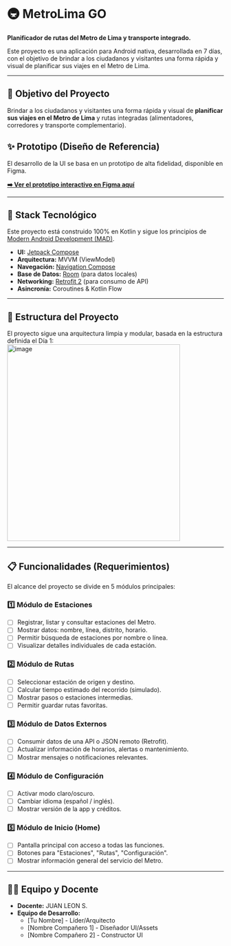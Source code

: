 # 🚇 MetroLima GO

**Planificador de rutas del Metro de Lima y transporte integrado.**

Este proyecto es una aplicación para Android nativa, desarrollada en 7 días, con el objetivo de brindar a los ciudadanos y visitantes una forma rápida y visual de planificar sus viajes en el Metro de Lima.

---

## 🎯 Objetivo del Proyecto

Brindar a los ciudadanos y visitantes una forma rápida y visual de **planificar sus viajes en el Metro de Lima** y rutas integradas (alimentadores, corredores y transporte complementario).

## ✨ Prototipo (Diseño de Referencia)

El desarrollo de la UI se basa en un prototipo de alta fidelidad, disponible en Figma.

**[➡️ Ver el prototipo interactivo en Figma aquí](https://www.figma.com/make/XvgVWkEB3NT0I4RmlToEsc/MetroLima-GO-App-Design?node-id=0-4&t=qVmSMh7lhdh5iBws-1)**

---

## 🚀 Stack Tecnológico

Este proyecto está construido 100% en Kotlin y sigue los principios de [Modern Android Development (MAD)](https://developer.android.com/modern-android-development).

* **UI:** [Jetpack Compose](https://developer.android.com/jetpack/compose)
* **Arquitectura:** MVVM (ViewModel)
* **Navegación:** [Navigation Compose](https://developer.android.com/jetpack/compose/navigation)
* **Base de Datos:** [Room](https://developer.android.com/training/data-storage/room) (para datos locales)
* **Networking:** [Retrofit 2](https://square.github.io/retrofit/) (para consumo de API)
* **Asincronía:** Coroutines & Kotlin Flow

---

## 📁 Estructura del Proyecto

El proyecto sigue una arquitectura limpia y modular, basada en la estructura definida el Día 1:
<img width="402" height="457" alt="image" src="https://github.com/user-attachments/assets/ef90685c-c669-481c-947d-42659cea75a8" />

---

## 📋 Funcionalidades (Requerimientos)

El alcance del proyecto se divide en 5 módulos principales:

### 1️⃣ Módulo de Estaciones
* [ ] Registrar, listar y consultar estaciones del Metro.
* [ ] Mostrar datos: nombre, línea, distrito, horario.
* [ ] Permitir búsqueda de estaciones por nombre o línea.
* [ ] Visualizar detalles individuales de cada estación.

### 2️⃣ Módulo de Rutas
* [ ] Seleccionar estación de origen y destino.
* [ ] Calcular tiempo estimado del recorrido (simulado).
* [ ] Mostrar pasos o estaciones intermedias.
* [ ] Permitir guardar rutas favoritas.

### 3️⃣ Módulo de Datos Externos
* [ ] Consumir datos de una API o JSON remoto (Retrofit).
* [ ] Actualizar información de horarios, alertas o mantenimiento.
* [ ] Mostrar mensajes o notificaciones relevantes.

### 4️⃣ Módulo de Configuración
* [ ] Activar modo claro/oscuro.
* [ ] Cambiar idioma (español / inglés).
* [ ] Mostrar versión de la app y créditos.

### 5️⃣ Módulo de Inicio (Home)
* [ ] Pantalla principal con acceso a todas las funciones.
* [ ] Botones para "Estaciones", "Rutas", "Configuración".
* [ ] Mostrar información general del servicio del Metro.

---

## 🧑‍💻 Equipo y Docente

* **Docente:** JUAN LEON S.
* **Equipo de Desarrollo:**
    * [Tu Nombre] - Líder/Arquitecto
    * [Nombre Compañero 1] - Diseñador UI/Assets
    * [Nombre Compañero 2] - Constructor UI


